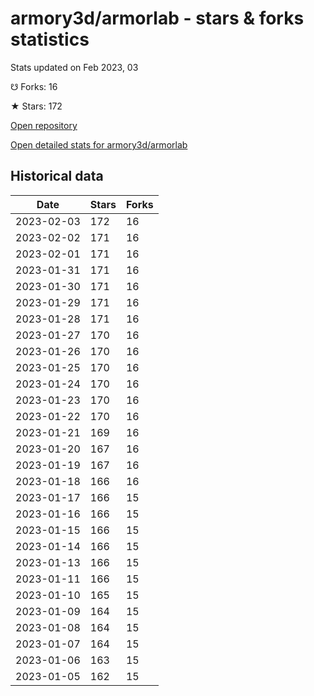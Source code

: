# armory3d/armorlab - stars & forks statistics

Stats updated on Feb 2023, 03

☋ Forks: 16

★ Stars: 172

[Open repository](https://github.com/armory3d/armorlab)

[Open detailed stats for armory3d/armorlab](https://reviewgithub.com/rep/armory3d/armorlab)

## Historical data
| Date | Stars | Forks |
|------|-------|-------|
| 2023-02-03 | 172 | 16 | 
| 2023-02-02 | 171 | 16 | 
| 2023-02-01 | 171 | 16 | 
| 2023-01-31 | 171 | 16 | 
| 2023-01-30 | 171 | 16 | 
| 2023-01-29 | 171 | 16 | 
| 2023-01-28 | 171 | 16 | 
| 2023-01-27 | 170 | 16 | 
| 2023-01-26 | 170 | 16 | 
| 2023-01-25 | 170 | 16 | 
| 2023-01-24 | 170 | 16 | 
| 2023-01-23 | 170 | 16 | 
| 2023-01-22 | 170 | 16 | 
| 2023-01-21 | 169 | 16 | 
| 2023-01-20 | 167 | 16 | 
| 2023-01-19 | 167 | 16 | 
| 2023-01-18 | 166 | 16 | 
| 2023-01-17 | 166 | 15 | 
| 2023-01-16 | 166 | 15 | 
| 2023-01-15 | 166 | 15 | 
| 2023-01-14 | 166 | 15 | 
| 2023-01-13 | 166 | 15 | 
| 2023-01-11 | 166 | 15 | 
| 2023-01-10 | 165 | 15 | 
| 2023-01-09 | 164 | 15 | 
| 2023-01-08 | 164 | 15 | 
| 2023-01-07 | 164 | 15 | 
| 2023-01-06 | 163 | 15 | 
| 2023-01-05 | 162 | 15 | 

